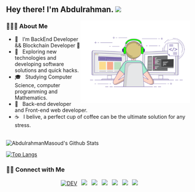 <h2> Hey there! I'm Abdulrahman. <img src="https://github.com/souvikguria98/souvikguria98/blob/master/Hi.gif" width="25"></h2>
<img align="right" alt="GIF" src="https://raw.githubusercontent.com/devSouvik/devSouvik/master/gif3.gif" width="300"/>


<h3> 👨🏻‍💻 About Me </h3>

- 🔭 &nbsp; I’m BackEnd Developer && Blockchain Developer 🤔
- 🤔 &nbsp; Exploring new technologies and developing software solutions and quick hacks.
- 🎓 &nbsp; Studying Computer Science, computer programming and Mathematics.
- 💼 &nbsp; Back-end developer and Front-end web developer.
- ☕ &nbsp; I belive, a perfect cup of coffee can be the ultimate solution for any stress. 

<!-- <h3>🛠 Tech Stack</h3>

- 💻 &nbsp; JavaScript | ES6 | PHP | OOP | MVC | Laravel | GoLang | Solidity
- 🛢 &nbsp;  MySQL | SQL | CMD
- 🌐 &nbsp; DesignAPI | SwaggerAPI | Design Database | JWT | API Documentaion
- 🔧 &nbsp; Visual Studio code | Git
- 🖥 &nbsp; Adobe Xd | Illustrator | Photoshop -->

<br>

<img align="center" src="https://github-readme-stats.vercel.app/api?username=abdulrahmanmasoud&include_all_commits=true&count_private=true&show_icons=true&line_height=20&title_color=7A7ADB&icon_color=2234AE&text_color=D3D3D3&bg_color=0,000000,130F40" alt="AbdulrahmanMasoud's Github Stats">

</br>

[![Top Langs](https://github-readme-stats.vercel.app/api/top-langs/?username=abdulrahmanmasoud&layout=compact&text_color=daf7dc&bg_color=151515)](https://github.com/abdulrahmanmasoud/github-readme-stats)


<h3> 🤝🏻 Connect with Me </h3>

<p align="center">
 &nbsp; <a href="https://dev.to/theamasoud" target="_blank" rel="noopener noreferrer"><img src="https://img.icons8.com/plasticine/100/000000/dev.png" width="50" alt="DEV"/></a>  
&nbsp; <a href="https://facebook.com/abdulrahmanmasoudofficial" target="_blank" rel="noopener noreferrer"><img src="https://img.icons8.com/plasticine/100/000000/facebook.png" width="50" /></a>  
 &nbsp; <a href="https://twitter.com/theamasoud" target="_blank" rel="noopener noreferrer"><img src="https://img.icons8.com/plasticine/100/000000/twitter.png" width="50" /></a>  
&nbsp; <a href="https://www.instagram.com/_abdulrahmanmasoud_/" target="_blank" rel="noopener noreferrer"><img src="https://img.icons8.com/plasticine/100/000000/instagram-new.png" width="50" /></a>  
&nbsp; <a href="https://www.linkedin.com/in/abdulrahmanmasoudofficial/" target="_blank" rel="noopener noreferrer"><img src="https://img.icons8.com/plasticine/100/000000/linkedin.png" width="50" /></a>
&nbsp; <a href="mailto:abdulrahman.masoud.official@gmail.com" target="_blank" rel="noopener noreferrer"><img src="https://img.icons8.com/plasticine/100/000000/gmail.png"  width="50" /></a>
  &nbsp; <a href="https://stackoverflow.com/users/10334589/abdulrahman" target="_blank" rel="noopener noreferrer"><img src="https://upload.wikimedia.org/wikipedia/commons/thumb/e/ef/Stack_Overflow_icon.svg/768px-Stack_Overflow_icon.svg.png" width="50" /></a>

</p>


